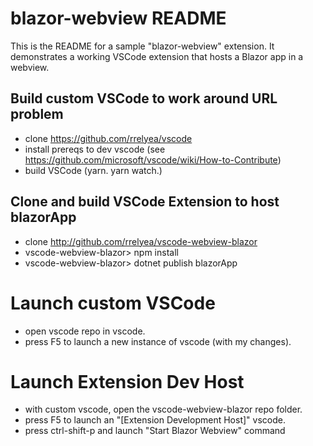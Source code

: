 # blazor-webview README

This is the README for a sample "blazor-webview" extension. It demonstrates a working VSCode
extension that hosts a Blazor app in a webview.

## Build custom VSCode to work around URL problem

- clone https://github.com/rrelyea/vscode
- install prereqs to dev vscode (see https://github.com/microsoft/vscode/wiki/How-to-Contribute)
- build VSCode (yarn. yarn watch.)

## Clone and build VSCode Extension to host blazorApp
- clone http://github.com/rrelyea/vscode-webview-blazor
- vscode-webview-blazor> npm install
- vscode-webview-blazor> dotnet publish blazorApp

# Launch custom VSCode
- open vscode repo in vscode.
- press F5 to launch a new instance of vscode (with my changes).

# Launch Extension Dev Host
- with custom vscode, open the vscode-webview-blazor repo folder.
- press F5 to launch an "[Extension Development Host]" vscode.
- press ctrl-shift-p and launch "Start Blazor Webview" command
